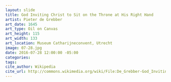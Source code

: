 ```yaml
---
layout: slide
title: God Inviting Christ to Sit on the Throne at His Right Hand
artist: Pieter de Grebber
art_date: 1645
art_type: Oil on Canvas
art_height: 115
art_width: 133
art_location: Museum Catharijneconvent, Utrecht
image: 07-28.jpg
date: 2016-07-28 12:00:00 -05:00
categories:
tags:
cite_author: Wikipedia
cite_url: http://commons.wikimedia.org/wiki/File:De_Grebber-God_Inviting_Christ_to_Sit_on_the_Throne_at_His_Right_Hand.jpg
---
```

